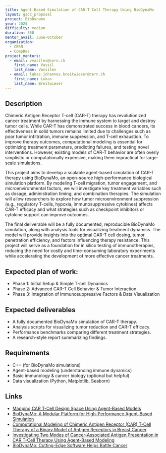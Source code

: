 ```yaml
---
title: Agent-Based Simulation of CAR-T Cell Therapy Using BioDynaMo
layout: gsoc_proposal
project: BioDynamo
year: 2025
difficulty: medium
duration: 350
mentor_avail: June-October
organization:
  - CERN
  - CompRes
project_mentors:
  - email: vvasilev@cern.ch
    first_name: Vassil
    last_name: Vassilev
  - email: lukas.johannes.breitwieser@cern.ch
    first_name: Lukas
    last_name: Breitwieser
---
```


## Description

Chimeric Antigen Receptor T-cell (CAR-T) therapy has revolutionized cancer treatment by harnessing the immune system to target and destroy tumor cells. While CAR-T has demonstrated success in blood cancers, its effectiveness in solid tumors remains limited due to challenges such as poor tumor infiltration, immune suppression, and T-cell exhaustion. To improve therapy outcomes, computational modeling is essential for optimizing treatment parameters, predicting failures, and testing novel interventions. However, existing models of CAR-T behavior are often overly simplistic or computationally expensive, making them impractical for large-scale simulations.

This project aims to develop a scalable agent-based simulation of CAR-T therapy using BioDynaMo, an open-source high-performance biological simulation platform. By modeling T-cell migration, tumor engagement, and microenvironmental factors, we will investigate key treatment variables such as dosage, administration timing, and combination therapies. The simulation will allow researchers to explore how tumor microenvironment suppression (e.g., regulatory T-cells, hypoxia, immunosuppressive cytokines) affects CAR-T efficacy and what strategies such as checkpoint inhibitors or cytokine support can improve outcomes.

The final deliverable will be a fully documented, reproducible BioDynaMo simulation, along with analysis tools for visualizing treatment dynamics. The model will provide insights into the optimal CAR-T cell dosing, tumor penetration efficiency, and factors influencing therapy resistance. This project will serve as a foundation for in silico testing of immunotherapies, reducing the need for costly and time-consuming laboratory experiments while accelerating the development of more effective cancer treatments.

## Expected plan of work:

- Phase 1: Initial Setup & Simple T-cell Dynamics
- Phase 2: Advanced CAR-T Cell Behavior & Tumor Interaction
- Phase 3: Integration of Immunosuppressive Factors & Data Visualization


## Expected deliverables

* A fully documented BioDynaMo simulation of CAR-T therapy.
* Analysis scripts for visualizing tumor reduction and CAR-T efficacy.
* Performance benchmarks comparing different treatment strategies.
* A research-style report summarizing findings.


## Requirements

* C++ (for BioDynaMo simulations) 
* Agent-based modeling (understanding immune dynamics)
* Basic immunology & cancer biology (optional but helpful)
* Data visualization (Python, Matplotlib, Seaborn)

## Links
* [Mapping CAR T-Cell Design Space Using Agent-Based Models](https://www.frontiersin.org/journals/molecular-biosciences/articles/10.3389/fmolb.2022.849363/full)
* [BioDynaMo: A Modular Platform for High-Performance Agent-Based Simulation](https://cds.cern.ch/record/2800211?ln=en)
* [Computational Modeling of Chimeric Antigen Receptor (CAR) T-Cell Therapy of a Binary Model of Antigen Receptors in Breast Cancer](https://ieeexplore.ieee.org/document/9669393)
* [Investigating Two Modes of Cancer-Associated Antigen Presentation in CAR T-Cell Therapy Using Agent-Based Modeling](https://www.mdpi.com/2073-4409/11/19/3165)
* [BioDynaMo: Cutting-Edge Software Helps Battle Cancer](https://home.cern/news/news/knowledge-sharing/biodynamo-cutting-edge-software-helps-battle-cancer)
